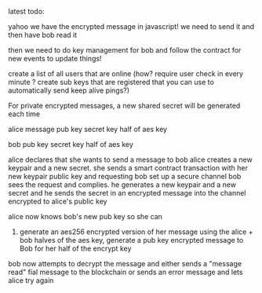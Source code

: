 
latest todo:

yahoo we have the encrypted message in javascript!
we need to send it and then have bob read it

then we need to do key management for bob and follow the contract for new events to update things!




create a list of all users that are online (how? require user check in every minute ? 
create sub keys that are registered that you can use to automatically send keep alive pings?)


For private encrypted messages, a new shared secret will be generated each time 


alice 
message
pub key 
secret key
half of aes key

bob
pub key 
secret key
half of aes key


alice declares that she wants to send a message to bob
alice creates a new keypair and a new secret. 
she sends a smart contract transaction with her new keypair public key and requesting bob set up a secure channel
bob sees the request and complies.
he generates a new keypair and a new secret and he sends the secret in an encrypted message into the channel encrypted to alice's public key

alice now knows bob's new pub key so she can
1) generate an aes256 encrypted version of her message using the alice + bob halves of the aes key, generate a pub key encrypted message to Bob for her half of the encrypt key

bob now attempts to decrypt the message and either sends a "message read" fial message to the blockchain or sends an error message and lets alice try again
